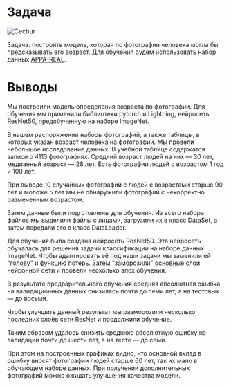 # Задача

![](https://upload.wikimedia.org/wikipedia/commons/thumb/9/95/Convolutional_Neural_Network_with_Color_Image_Filter.gif/640px-Convolutional_Neural_Network_with_Color_Image_Filter.gif 'Cecbur')

Задача: построить модель, которая по фотографии человека могла бы предсказывать его возраст. Для обучения будем использовать набор данных [APPA-REAL](https://chalearnlap.cvc.uab.es/dataset/26/description/).

# Выводы

Мы построили модель определения возраста по фотографии. Для обучения мы применили библиотеки pytorch и Lightning, нейросеть ResNet50, предобученную на наборе ImageNet.

В нашем распоряжении наборы фотографий, а также таблицы, в которых указан возраст человека на фотографии. Мы провели небольшое исследование данных. В учебной таблице содержатся записи о 4113 фотографиях. Средний возраст людей на них — 30 лет, медианный возраст — 28 лет. Есть фотографии людей с возрастом 1 год и 100 лет.

При выводе 10 случайных фотографий с людей с возрастами старше 90 лет и моложе 5 лет мы не обнаружили фотографий с некорректно размеченным возрастом.

Затем данные были подготовлены для обучения. Из всего набора файлов мы выделили файлы с лицами, загрузили их в класс DataSet, а затем передали его в класс DataLoader.

Для обучения была создана нейросеть ResNet50. Эта нейросеть обучалась для решения задачи классификации на наборе данных ImageNet. Чтобы адаптировать её под наши задачи мы заменили ей "голову" и функцию потерь. Затем "заморозили" основные слои нейронной сети и провели несколько эпох обучения.

В результате предварительного обучения средняя абсолютная ошибка на валидационных данных снизилась почти до семи лет, а на тестовых — до восьми.

Чтобы улучшить данный результат мы разморозили несколько последних слоёв сети ResNet и продолжили обучение.

Таким образом удалось снизить среднюю абсолютную ошибку на валидации почти до шести лет, а на тесте — до семи.

При этом на построенных графиках видно, что основной вклад в ошибку вносят фотографии людей старше 60 лет, так их мало в обучающем наборе данных. При получении дополнительных фотографий можно ожидать улучшения качества модели. 
